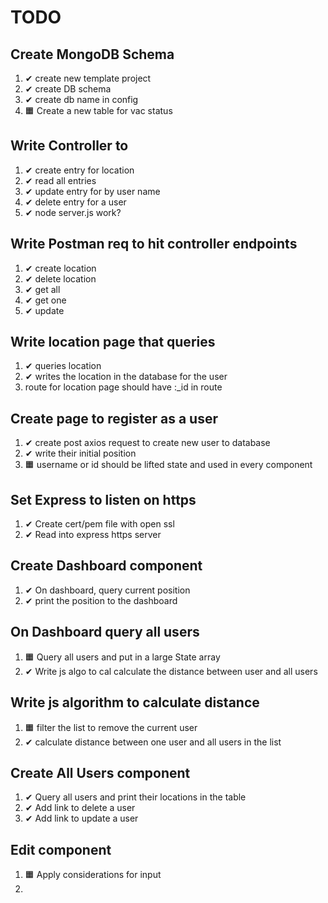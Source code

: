 # TODO

## Create MongoDB Schema
1. ✔ create new template project
1. ✔ create DB schema
1. ✔ create db name in config
1. 🟧 Create a new table for vac status

## Write Controller to 
1. ✔ create entry for location
2. ✔ read all entries
3. ✔ update entry for by user name
4. ✔ delete entry for a user
5. ✔ node server.js work?

## Write Postman req to hit controller endpoints
1. ✔ create location
1. ✔ delete location
1. ✔ get all 
1. ✔ get one
1. ✔ update

## Write location page that queries
1. ✔ queries location 
2. ✔ writes the location in the database for the user
3. route for location page should have :_id in route

## Create page to register as a user
1. ✔ create post axios request to create new user to database
2. ✔ write their initial position
3. 🟧 username or id should be lifted state and used in every component

## Set Express to listen on https
1. ✔ Create cert/pem file with open ssl
1. ✔ Read into express https server

## Create Dashboard component
1. ✔ On dashboard, query current position
2. ✔ print the position to the dashboard

## On Dashboard query all users
1. 🟧 Query all users and put in a large State array
2. ✔ Write js algo to cal calculate the distance between user and all users

## Write js algorithm to calculate distance
1. 🟧 filter the list to remove the current user
1. ✔ calculate distance between one user and all users in the list

## Create All Users component
1. ✔ Query all users and print their locations in the table
2. ✔ Add link to delete a user
3. ✔ Add link to update a user

## Edit component
1. 🟧 Apply considerations for input
1. 
